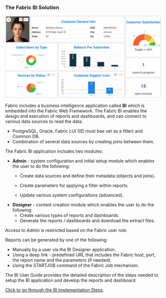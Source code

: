 ### The Fabric BI Solution

![](images/bi_1.PNG)

Fabric includes a business intelligence application called **BI** which is embedded into the Fabric Web Framework. The Fabric BI enables the design and execution of reports and dashboards, and can connect to various data sources to read the data: 

* PostgreSQL, Oracle, Fabric LUI (IID must bee set as a filter) and Common DB. 
* Combination of several data sources by creating joins between them.

The Fabric BI application includes two modules:

* **Admin** - system configuration and initial setup module which enables the user to do the following:

  - Create data sources and define their metadata (objects and joins).

  - Create parameters for applying a filter within reports.

  - Update various system configurations (advanced).

- **Designer** - content creation module which enables the user to do the following:
  - Create various types of reports and dashboards.
  - Generate the reports / dashboards and download the extract files.

Access to Admin is restricted based on the Fabric user role.

Reports can be generated by one of the following:

- Manually by a user via the BI Designer application.
- Using a deep link - predefined URL that includes the Fabric host, port, the report name and the parameters (if needed).
- Using the STARTJOB command of the Fabric Job mechanism.

The BI User Guide provides the detailed description of the steps needed to setup the BI application and develop the reports and dashboard.

[Click to go through the BI Implementation Steps](https://support.k2view.com/Academy_6.5/articles/38_bi_integration/00_BI_user_guide_overview.html).